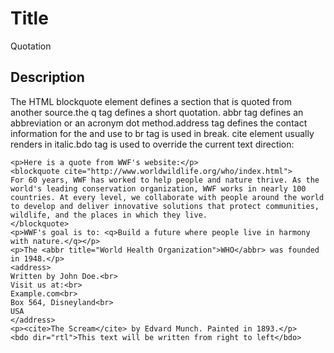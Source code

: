# Title

Quotation

## Description

The HTML blockquote element defines a section that is quoted from another source.the q tag defines a short quotation. abbr tag defines an abbreviation or an acronym dot method.address tag defines the contact information for the and use to br tag is used in break. cite element usually renders in italic.bdo tag is used to override the current text direction:

```
<p>Here is a quote from WWF's website:</p>
<blockquote cite="http://www.worldwildlife.org/who/index.html">
For 60 years, WWF has worked to help people and nature thrive. As the world's leading conservation organization, WWF works in nearly 100 countries. At every level, we collaborate with people around the world to develop and deliver innovative solutions that protect communities, wildlife, and the places in which they live.
</blockquote>
<p>WWF's goal is to: <q>Build a future where people live in harmony with nature.</q></p>
<p>The <abbr title="World Health Organization">WHO</abbr> was founded in 1948.</p>
<address>
Written by John Doe.<br>
Visit us at:<br>
Example.com<br>
Box 564, Disneyland<br>
USA
</address>
<p><cite>The Scream</cite> by Edvard Munch. Painted in 1893.</p>
<bdo dir="rtl">This text will be written from right to left</bdo>
```
